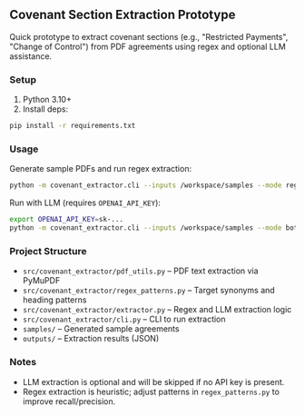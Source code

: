 ## Covenant Section Extraction Prototype

Quick prototype to extract covenant sections (e.g., "Restricted Payments", "Change of Control") from PDF agreements using regex and optional LLM assistance.

### Setup

1) Python 3.10+
2) Install deps:
```bash
pip install -r requirements.txt
```

### Usage

Generate sample PDFs and run regex extraction:
```bash
python -m covenant_extractor.cli --inputs /workspace/samples --mode regex --targets "restricted payments" "change of control" --out /workspace/outputs
```

Run with LLM (requires `OPENAI_API_KEY`):
```bash
export OPENAI_API_KEY=sk-...
python -m covenant_extractor.cli --inputs /workspace/samples --mode both --model gpt-4o-mini --targets "restricted payments" "change of control" --out /workspace/outputs
```

### Project Structure

- `src/covenant_extractor/pdf_utils.py` – PDF text extraction via PyMuPDF
- `src/covenant_extractor/regex_patterns.py` – Target synonyms and heading patterns
- `src/covenant_extractor/extractor.py` – Regex and LLM extraction logic
- `src/covenant_extractor/cli.py` – CLI to run extraction
- `samples/` – Generated sample agreements
- `outputs/` – Extraction results (JSON)

### Notes

- LLM extraction is optional and will be skipped if no API key is present.
- Regex extraction is heuristic; adjust patterns in `regex_patterns.py` to improve recall/precision.
